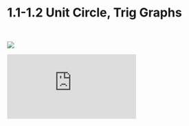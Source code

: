 # 1.1-1.2 Unit Circle, Trig Graphs


<br/>


![](0.jpg)

<script src="unit_circle.js"></script>

<iframe class="video" src="https://www.youtube.com/embed/bKb0gtU4i9I" title="YouTube video player" frameborder="0" allow="accelerometer; autoplay; clipboard-write; encrypted-media; gyroscope; picture-in-picture" allowfullscreen></iframe>
